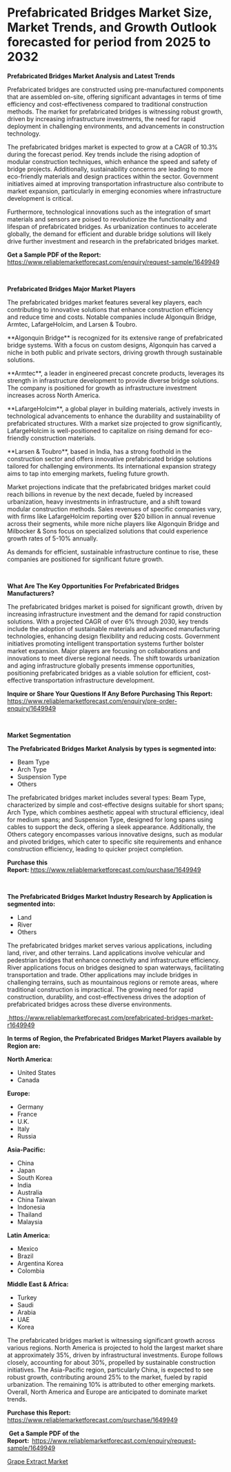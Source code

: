<p><h1>Prefabricated Bridges Market Size, Market Trends, and Growth Outlook forecasted for period from 2025 to 2032</h1></p><p><strong>Prefabricated Bridges Market Analysis and Latest Trends</strong></p>
<p><p>Prefabricated bridges are constructed using pre-manufactured components that are assembled on-site, offering significant advantages in terms of time efficiency and cost-effectiveness compared to traditional construction methods. The market for prefabricated bridges is witnessing robust growth, driven by increasing infrastructure investments, the need for rapid deployment in challenging environments, and advancements in construction technology. </p><p>The prefabricated bridges market is expected to grow at a CAGR of 10.3% during the forecast period. Key trends include the rising adoption of modular construction techniques, which enhance the speed and safety of bridge projects. Additionally, sustainability concerns are leading to more eco-friendly materials and design practices within the sector. Government initiatives aimed at improving transportation infrastructure also contribute to market expansion, particularly in emerging economies where infrastructure development is critical. </p><p>Furthermore, technological innovations such as the integration of smart materials and sensors are poised to revolutionize the functionality and lifespan of prefabricated bridges. As urbanization continues to accelerate globally, the demand for efficient and durable bridge solutions will likely drive further investment and research in the prefabricated bridges market.</p></p>
<p><strong>Get a Sample PDF of the Report:&nbsp;</strong> <a href="https://www.reliablemarketforecast.com/enquiry/request-sample/1649949?utm_campaign=2314&utm_medium=2&utm_source=Github&utm_content=ia&utm_term=31032025&utm_id=prefabricated-bridges">https://www.reliablemarketforecast.com/enquiry/request-sample/1649949</a></p>
<p>&nbsp;</p>
<p><strong>Prefabricated Bridges Major Market Players</strong></p>
<p><p>The prefabricated bridges market features several key players, each contributing to innovative solutions that enhance construction efficiency and reduce time and costs. Notable companies include Algonquin Bridge, Armtec, LafargeHolcim, and Larsen & Toubro.</p><p>**Algonquin Bridge** is recognized for its extensive range of prefabricated bridge systems. With a focus on custom designs, Algonquin has carved a niche in both public and private sectors, driving growth through sustainable solutions. </p><p>**Armtec**, a leader in engineered precast concrete products, leverages its strength in infrastructure development to provide diverse bridge solutions. The company is positioned for growth as infrastructure investment increases across North America.</p><p>**LafargeHolcim**, a global player in building materials, actively invests in technological advancements to enhance the durability and sustainability of prefabricated structures. With a market size projected to grow significantly, LafargeHolcim is well-positioned to capitalize on rising demand for eco-friendly construction materials.</p><p>**Larsen & Toubro**, based in India, has a strong foothold in the construction sector and offers innovative prefabricated bridge solutions tailored for challenging environments. Its international expansion strategy aims to tap into emerging markets, fueling future growth.</p><p>Market projections indicate that the prefabricated bridges market could reach billions in revenue by the next decade, fueled by increased urbanization, heavy investments in infrastructure, and a shift toward modular construction methods. Sales revenues of specific companies vary, with firms like LafargeHolcim reporting over $20 billion in annual revenue across their segments, while more niche players like Algonquin Bridge and Milbocker & Sons focus on specialized solutions that could experience growth rates of 5-10% annually.</p><p>As demands for efficient, sustainable infrastructure continue to rise, these companies are positioned for significant future growth.</p></p>
<p>&nbsp;</p>
<p><strong>What Are The Key Opportunities For Prefabricated Bridges Manufacturers?</strong></p>
<p><p>The prefabricated bridges market is poised for significant growth, driven by increasing infrastructure investment and the demand for rapid construction solutions. With a projected CAGR of over 6% through 2030, key trends include the adoption of sustainable materials and advanced manufacturing technologies, enhancing design flexibility and reducing costs. Government initiatives promoting intelligent transportation systems further bolster market expansion. Major players are focusing on collaborations and innovations to meet diverse regional needs. The shift towards urbanization and aging infrastructure globally presents immense opportunities, positioning prefabricated bridges as a viable solution for efficient, cost-effective transportation infrastructure development.</p></p>
<p><strong>Inquire or Share Your Questions If Any Before Purchasing This Report:</strong> <a href="https://www.reliablemarketforecast.com/enquiry/pre-order-enquiry/1649949?utm_campaign=2314&utm_medium=2&utm_source=Github&utm_content=ia&utm_term=31032025&utm_id=prefabricated-bridges">https://www.reliablemarketforecast.com/enquiry/pre-order-enquiry/1649949</a></p>
<p>&nbsp;</p>
<p><strong>Market Segmentation</strong></p>
<p><strong>The Prefabricated Bridges Market Analysis by types is segmented into:</strong></p>
<p><ul><li>Beam Type</li><li>Arch Type</li><li>Suspension Type</li><li>Others</li></ul></p>
<p><p>The prefabricated bridges market includes several types: Beam Type, characterized by simple and cost-effective designs suitable for short spans; Arch Type, which combines aesthetic appeal with structural efficiency, ideal for medium spans; and Suspension Type, designed for long spans using cables to support the deck, offering a sleek appearance. Additionally, the Others category encompasses various innovative designs, such as modular and pivoted bridges, which cater to specific site requirements and enhance construction efficiency, leading to quicker project completion.</p></p>
<p><strong>Purchase this Report:&nbsp;</strong><a href="https://www.reliablemarketforecast.com/purchase/1649949?utm_campaign=2314&utm_medium=2&utm_source=Github&utm_content=ia&utm_term=31032025&utm_id=prefabricated-bridges">https://www.reliablemarketforecast.com/purchase/1649949</a></p>
<p>&nbsp;</p>
<p><strong>The Prefabricated Bridges Market Industry Research by Application is segmented into:</strong></p>
<p><ul><li>Land</li><li>River</li><li>Others</li></ul></p>
<p><p>The prefabricated bridges market serves various applications, including land, river, and other terrains. Land applications involve vehicular and pedestrian bridges that enhance connectivity and infrastructure efficiency. River applications focus on bridges designed to span waterways, facilitating transportation and trade. Other applications may include bridges in challenging terrains, such as mountainous regions or remote areas, where traditional construction is impractical. The growing need for rapid construction, durability, and cost-effectiveness drives the adoption of prefabricated bridges across these diverse environments.</p></p>
<p><a href="https://www.reliablemarketforecast.com/prefabricated-bridges-market-r1649949?utm_campaign=2314&utm_medium=2&utm_source=Github&utm_content=ia&utm_term=31032025&utm_id=prefabricated-bridges">&nbsp;https://www.reliablemarketforecast.com/prefabricated-bridges-market-r1649949</a></p>
<p><strong>In terms of Region, the Prefabricated Bridges Market Players available by Region are:</strong></p>
<p>
    <p> <strong> North America: </strong>
        <ul>
            <li>United States</li>
            <li>Canada</li>
        </ul>
        </p> 
    <p> <strong> Europe: </strong>
        <ul>
            <li>Germany</li>
            <li>France</li>
            <li>U.K.</li>
            <li>Italy</li>
            <li>Russia</li>
        </ul>
        </p> 
    <p> <strong> Asia-Pacific: </strong>
        <ul>
            <li>China</li>
            <li>Japan</li>
            <li>South Korea</li>
            <li>India</li>
            <li>Australia</li>
            <li>China Taiwan</li>
            <li>Indonesia</li>
            <li>Thailand</li>
            <li>Malaysia</li>
        </ul>
        </p> 
    <p> <strong> Latin America: </strong>
        <ul>
            <li>Mexico</li>
            <li>Brazil</li>
            <li>Argentina Korea</li>
            <li>Colombia</li>
        </ul>
        </p> 
    <p> <strong> Middle East & Africa: </strong>
        <ul>
            <li>Turkey</li>
            <li>Saudi</li>
            <li>Arabia</li>
            <li>UAE</li>
            <li>Korea</li>
        </ul>
    </p>
    </p>
<p><p>The prefabricated bridges market is witnessing significant growth across various regions. North America is projected to hold the largest market share at approximately 35%, driven by infrastructural investments. Europe follows closely, accounting for about 30%, propelled by sustainable construction initiatives. The Asia-Pacific region, particularly China, is expected to see robust growth, contributing around 25% to the market, fueled by rapid urbanization. The remaining 10% is attributed to other emerging markets. Overall, North America and Europe are anticipated to dominate market trends.</p></p>
<p><strong>Purchase this Report: </strong><a href="https://www.reliablemarketforecast.com/purchase/1649949?utm_campaign=2314&utm_medium=2&utm_source=Github&utm_content=ia&utm_term=31032025&utm_id=prefabricated-bridges">https://www.reliablemarketforecast.com/purchase/1649949</a></p>
<p>&nbsp;<strong>Get a Sample PDF of the Report:&nbsp;&nbsp;</strong><a href="https://www.reliablemarketforecast.com/enquiry/request-sample/1649949?utm_campaign=2314&utm_medium=2&utm_source=Github&utm_content=ia&utm_term=31032025&utm_id=prefabricated-bridges">https://www.reliablemarketforecast.com/enquiry/request-sample/1649949</a></p>
<p><strong></strong></p>
<p><p><a href="https://github.com/lehumiston1971679/Market-Research-Report-List-1/blob/main/grape-extract-market.md?utm_campaign=2314&utm_medium=2&utm_source=Github&utm_content=ia&utm_term=31032025&utm_id=prefabricated-bridges">Grape Extract Market</a></p></p>